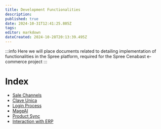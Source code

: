 ```yaml
---
title: Development Functionalities
description: 
published: true
date: 2024-10-31T12:41:25.805Z
tags: 
editor: markdown
dateCreated: 2024-10-28T20:13:39.495Z
---
```


:::info
Here we will place documents related to detailing implementation of functionalities in the Spree platform, required for the Spree Cenabast e-commerce project
:::

# Index

- [Sale Channels](sale-channels.md)
- [Clave Unica](clave-unica.md)
- [Login Process](login-process.md)
- [MageAI](mage-ai.md)
- [Product Sync](./product-sync.md)
- [Interaction with ERP](./interaction-with-erp.md)
